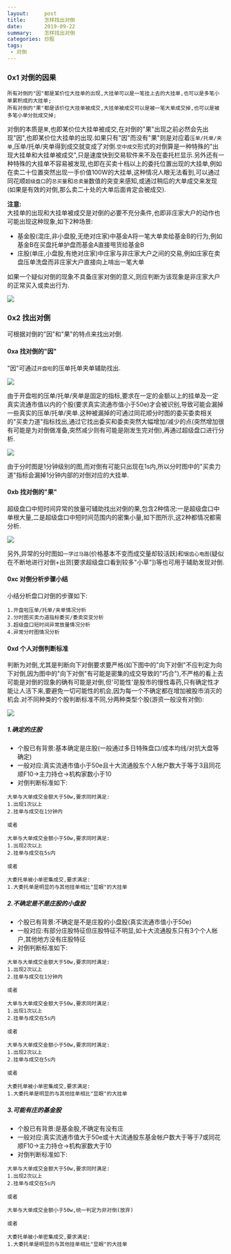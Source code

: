 ```yaml
---
layout:     post
title:      怎样找出对倒
date:       2019-09-22
summary:    怎样找出对倒
categories: 炒股
tags:
 - 对倒
---
```


### 0x1 对倒的因果

```
所有对倒的"因"都是某价位大挂单的出现,大挂单可以是一笔挂上去的大挂单,也可以是多笔小单累积成的大挂单;
所有对倒的"果"都是该价位大挂单被成交,大挂单被成交可以是被一笔大单成交掉,也可以是被多笔小单分批成交掉;
```

对倒的本质是`果`,也即某价位大挂单被成交,在对倒的"果"出现之前必然会先出现"因",也即某价位大挂单的出现.如果只有"因"而没有"果"则是对应着`压单/托单/夹单`,压单/托单/夹单得到成交就变成了对倒.`空中成交`形式的对倒算是一种特殊的"出现大挂单和大挂单被成交",只是速度快到交易软件来不及在委托栏显示.另外还有一种特殊的大挂单不容易被发现,也即在买卖十档以上的委托位置出现的大挂单,例如在卖二十位置突然出现一手价值100W的大挂单,这种情况人眼无法看到,可以通过同花顺`超级盘口`的`总买量`和`总卖量`数值的突变来感知,或通过稍后的大单成交来发现(如果是有效的对倒,那么卖二十处的大单后面肯定会被成交).

**注意:**  
大挂单的出现和大挂单被成交是对倒的必要不充分条件,也即非庄家大户的动作也可能出现这种现象,如下2种场景:
+ 基金股(混庄,非小盘股,无绝对庄家)中基金A将一笔大单卖给基金B的行为,例如基金B在买盘托单护盘而基金A直接甩货给基金B
+ 庄股(单庄,小盘股,有绝对庄家)中庄家与非庄家大户之间的交易,例如庄家在卖盘压单洗盘而非庄家大户直接向上啃出一笔大单

如果一个疑似对倒的现象不具备庄家对倒的意义,则应判断为该现象是非庄家大户的正常买入或卖出行为.

<img src="https://raw.githubusercontent.com/3xp10it/pic/master/2e9Fo0.png" data-action="zoom">

### 0x2 找出对倒

可根据对倒的"因"和"果"的特点来找出对倒.

#### 0xa 找对倒的"因"

"因"可通过`开盘啦`的压单托单夹单辅助找出.

<img src="https://raw.githubusercontent.com/3xp10it/pic/master/kpltyjd.png" data-action="zoom">

由于开盘啦的压单/托单/夹单是固定的指标,要求在一定的金额以上的挂单及一定真实流通市值以内的个股(要求真实流通市值小于50e)才会被识别,导致可能会漏掉一些真实的压单/托单/夹单.这种被漏掉的可通过同花顺分时图的委买委卖相关的"买卖力道"指标找出,通过它找出委买和委卖突然大幅增加/减少的点(突然增加很有可能是为对倒做准备,突然减少则有可能是刚发生完对倒),再通过超级盘口进行分析.

<img src="https://raw.githubusercontent.com/3xp10it/pic/master/mmld.png" data-action="zoom">

由于分时图是1分钟级别的图,而对倒有可能只出现在1s内,所以分时图中的"买卖力道"指标会漏掉1分钟内部的对倒对应的大挂单.

#### 0xb 找对倒的"果"

超级盘口中短时间异常的放量可辅助找出对倒的果,包含2种情况:一是超级盘口中单根大量,二是超级盘口中短时间范围内的密集小量,如下图所示,这2种都情况都需分析.

<img src="https://raw.githubusercontent.com/3xp10it/pic/master/yccjl.png" data-action="zoom">

另外,异常的分时图如`一字过马路`(价格基本不变而成交量却较活跃)和`锯齿心电图`(疑似在不断地进行对倒+出货[要求超级盘口看到较多"小草"])等也可用于辅助发现对倒.

#### 0xc 对倒分析步骤小结

小结分析盘口对倒的步骤如下:

```
1.开盘啦压单/托单/夹单情况分析
2.分时图买卖力道指标委买/委卖突变分析
3.超级盘口短时间异常放量情况分析
4.异常分时图情况分析
```

#### 0xd 个人对倒判断标准

判断为对倒,尤其是判断向下对倒要求要严格(如下图中的"向下对倒"不应判定为向下对倒,因为图中的"向下对倒"有可能是密集的成交导致的"巧合"),不严格的看上去可能是对倒的现象的确有可能是对倒,但'可能性'是股市的慢性毒药,只有确定性才能让人活下来,要避免一切可能性的机会,因为每一个不确定都在增加被股市消灭的机会.对不同种类的个股判断标准不同,分两种类型个股(游资一般没有对倒):

<img src="https://raw.githubusercontent.com/3xp10it/pic/master/MCxRlL.png" data-action="zoom">

##### 1.确定的庄股

+ 个股已有背景:基本确定是庄股(一般通过多日特殊盘口/成本均线/对抗大盘等确定)
+ 一般对应:真实流通市值小于50e且十大流通股东个人帐户数大于等于3且同花顺F10->主力持仓->机构家数小于10
+ 对倒判断标准如下:

```
大单与大单成交金额大于50w,要求同时满足:
1.出现1次以上
2.挂单与成交在1分钟内

或者

大单与大单成交金额小于50w,要求同时满足:
1.出现2次以上
2.挂单与成交在5s内

或者

大委托单被小单密集成交,要求满足:
1.大委托单是明显的与其他挂单相比"显眼"的大挂单
```

##### 2.不确定是不是庄股的小盘股

+ 个股已有背景:不确定是不是庄股的小盘股(真实流通市值小于50e)
+ 一般对应:有部分庄股特征但庄股特征不明显,如十大流通股东只有3个个人帐户,其他地方没有庄股特征
+ 对倒判断标准如下:

```
大单与大单成交金额大于50w,要求同时满足:
1.出现2次以上
2.挂单与成交在1分钟内

或者

大单与大单成交金额大于50w,要求同时满足:
1.出现1次以上
2.挂单与成交在5s内

或者

大单与大单成交金额小于50w,要求同时满足:
1.出现2次以上
2.挂单与成交在5s内

或者

大委托单被小单密集成交,要求满足:
1.大委托单是明显的与其他挂单相比"显眼"的大挂单
```

##### 3.可能有庄的基金股

+ 个股已有背景:是基金股,不确定有没有庄
+ 一般对应:真实流通市值大于50e或十大流通股东基金帐户数大于等于7或同花顺F10->主力持仓->机构家数大于10
+ 对倒判断标准如下:

```
大单与大单成交金额大于50w,要求同时满足:
1.出现2次以上
2.挂单与成交在5s内

或者

大单与大单成交金额小于50w,统一判定为非对倒(放弃)

或者

大委托单被小单密集成交,要求满足:
1.大委托单是明显的与其他挂单相比"显眼"的大挂单
```
